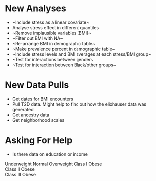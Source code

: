 # New Analyses

* ~Include stress as a linear covariate~
* Analyse stress effect in different quantiles
* ~Remove implausible variables (BMI)~
* ~Filter out BMI with NA~
* ~Re-arrange BMI in demographic table~
* ~Make prevalence percent in demographic table~
* ~Include stress levels and BMI averages at each stress/BMI group~
* ~Test for interactions between gender~
* ~Test for interaction between Black/other groups~


# New Data Pulls

* Get dates for BMI encounters
* Pull T2D data.  Might help to find out how the elixhauser data was generated
* Get ancestry data
* Get neighborhood scales


# Asking For Help

* Is there data on education or income


Underweight
Normal
Overweight
Class I Obese	
Class II Obese	
Class III Obese	
